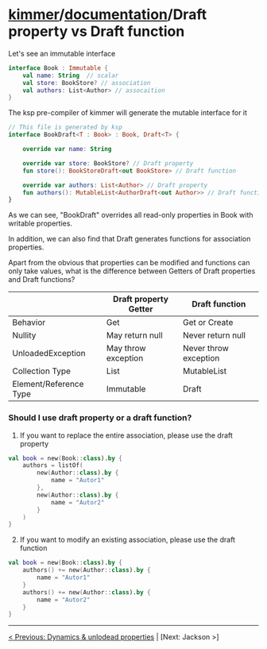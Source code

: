 # [kimmer](https://github.com/babyfish-ct/kimmer/)/[documentation](./README.md)/Draft property vs Draft function

Let's see an immutable interface

```kt
interface Book : Immutable {
    val name: String  // scalar
    val store: BookStore? // association
    val authors: List<Author> // assocaition
}
```

The ksp pre-compiler of kimmer will generate the mutable interface for it
```kt
// This file is generated by ksp
interface BookDraft<T : Book> : Book, Draft<T> {

    override var name: String 

    override var store: BookStore? // Draft property
    fun store(): BookStoreDraft<out BookStore> // Draft function

    override var authors: List<Author> // Draft property
    fun authors(): MutableList<AuthorDraft<out Author>> // Draft function
}
```

As we can see, "BookDraft" overrides all read-only properties in Book with writable properties. 

In addition, we can also find that Draft generates functions for association properties.

Apart from the obvious that properties can be modified and functions can only take values, what is the difference between Getters of Draft properties and Draft functions?

|     |Draft property Getter | Draft function |
|-----|------|-----|
|Behavior| Get | Get or Create |
|Nullity| May return null | Never return null |
|UnloadedException| May throw exception | Never throw exception |
|Collection Type| List | MutableList |
|Element/Reference Type|Immutable|Draft|

### Should I use draft property or a draft function?

1. If you want to replace the entire association, please use the draft property
```kt
val book = new(Book::class).by {
    authors = listOf(
        new(Author::class).by { 
            name = "Autor1"
        },
        new(Author::class).by { 
            name = "Autor2"
        }
    )
}
```

2. If you want to modify an existing association, please use the draft function
```kt
val book = new(Book::class).by {
    authors() += new(Author::class).by { 
        name = "Autor1"
    }
    authors() += new(Author::class).by { 
        name = "Autor2"
    }
}
```

---------------------------------

[< Previous: Dynamics & unlodead properties](./dynamic.md) | [Next: Jackson >]
